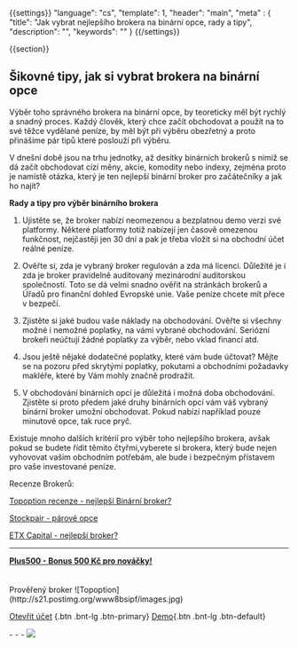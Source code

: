 {{settings}}
  "language": "cs",
  "template": 1,
  "header": "main",
  "meta" : {
    "title": "Jak vybrat nejlepšího brokera na binární opce, rady a tipy",
    "description": "",
    "keywords": ""
  }
{{/settings}}

<div class="row">
<div class="col-md-9" role="main" markdown="1">

{{section}}
##  Šikovné tipy, jak si vybrat brokera na binární opce 

Výběr toho správného brokera na binární opce, by teoreticky měl být rychlý a snadný proces. Každý člověk, který chce začít obchodovat a použít na to své těžce vydělané peníze, by měl být při výběru obezřetný a proto přinášíme pár tipů které poslouží při výběru. 

V dnešní době jsou na trhu jednotky, až desítky binárních brokerů s nimiž se dá začít obchodovat cizí měny, akcie, komodity nebo indexy, zejména proto je namístě otázka, který je ten nejlepší binární broker pro začátečníky a jak ho najít?


**Rady a tipy pro výběr binárního brokera**

1) Ujistěte se, že broker nabízí neomezenou a bezplatnou demo verzi své platformy. Některé platformy totiž nabízejí jen časově omezenou funkčnost, nejčastěji jen 30 dní a pak je třeba vložit si na obchodní účet reálné peníze. 

2) Ověřte si, zda je vybraný broker regulován a zda má licenci. Důležité je i zda je broker pravidelně auditovaný mezinárodní auditorskou společností. Toto se dá velmi snadno ověřit na stránkách brokerů a Úřadů pro finanční dohled Evropské unie. Vaše peníze chcete mít přece v bezpečí. 

3) Zjistěte si jaké budou vaše náklady na obchodování. Ověřte si všechny možné i nemožné poplatky, na vámi vybrané obchodování. Seriózní brokeři neúčtují žádné poplatky za výběr, nebo vklad financí atd.

3) Jsou ještě nějaké dodatečné poplatky, které vám bude účtovat? Mějte se na pozoru před skrytými poplatky, pokutami a obchodními požadavky makléře, které by Vám mohly značně prodražit. 

4) V obchodování binárních opcí je důležitá i možná doba obchodování. Zjistěte si proto předem jaké druhy binárních opcí vám váš vybraný binární broker umožní obchodovat. Pokud nabízí například pouze minutové opce, tak ruce pryč.

Existuje mnoho dalších kritérií pro výběr toho nejlepšího brokera, avšak pokud se budete řídit těmito čtyřmi,vyberete si brokera, který bude nejen vyhovovat vašim obchodním potřebám, ale bude i bezpečným přístavem pro vaše investované peníze.

Recenze Brokerů:

[Topoption recenze - nejlepší Binární broker?](http://www.forexsrovnavac.cz/topoption)

[Stockpair - párové opce](http://www.forexsrovnavac.cz/stockpair)

[ETX Capital - nejlepší broker?](http://www.forexsrovnavac.cz/etx-capital-zkusenosti)

- - -

[**Plus500 - Bonus 500 Kč pro nováčky!**](http://www.forexsrovnavac.cz/plus500)

</div>
<div class="col-md-3" markdown="1">
<div class="well" markdown="1" style="margin-top: 2.5em">
Prověřený broker
![Topoption](http://s21.postimg.org/www8bsipf/images.jpg)  

[Otevřít účet](http://blog.forexsrovnavac.cz/topoption "Registrace") {.btn .bnt-lg .btn-primary} [Demo](http://blog.forexsrovnavac.cz/topoption "Demo účet"){.btn .bnt-lg .btn-default}

</div>
<div class="container-fluid" markdown="1">
<div class="container-fluid" markdown="1">
</div>
- - -

<a href="http://blog.forexsrovnavac.cz/topoption"  target="_blank">
 <img src="http://blog.forexsrovnavac.cz/wp-content/uploads/2014/10/informace.png" width="" height=""/>

</a>
</div>
</div>
</div>